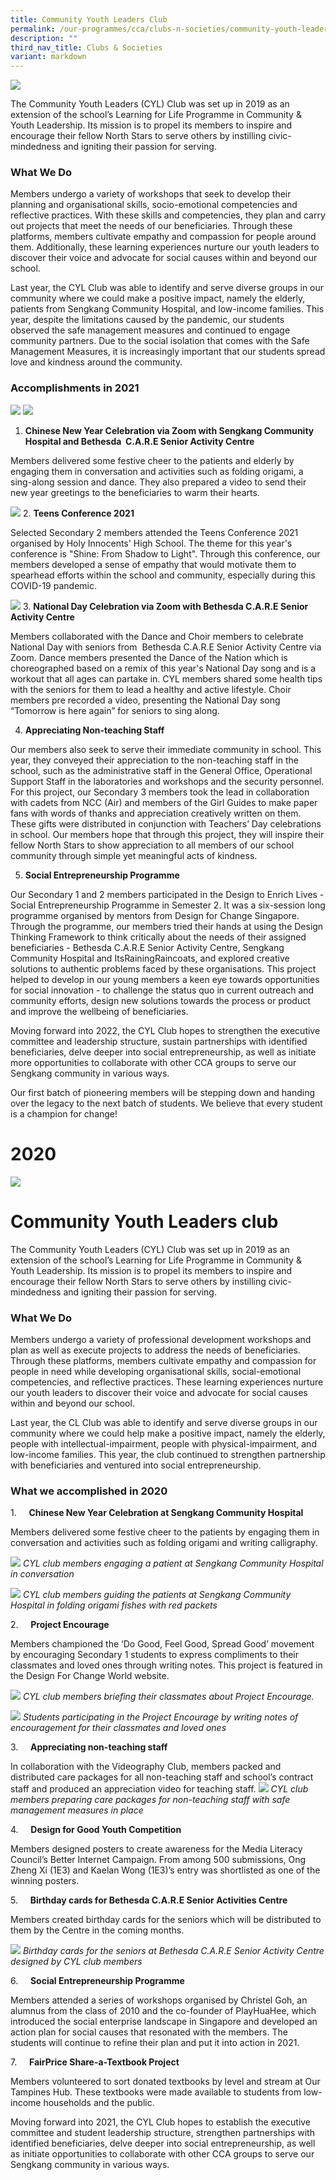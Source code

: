 ```yaml
---
title: Community Youth Leaders Club
permalink: /our-programmes/cca/clubs-n-societies/community-youth-leaders-club/
description: ""
third_nav_title: Clubs & Societies
variant: markdown
---
```

![](/images/001_CVSS%20Community%20Youth%20Leaders%202021.jpg)

The Community Youth Leaders (CYL) Club was set up in 2019 as an extension of the school’s Learning for Life Programme in Community & Youth Leadership. Its mission is to propel its members to inspire and encourage their fellow North Stars to serve others by instilling civic-mindedness and igniting their passion for serving.  

### What We Do

Members undergo a variety of workshops that seek to develop their planning and organisational skills, socio-emotional competencies and reflective practices. With these skills and competencies, they plan and carry out projects that meet the needs of our beneficiaries. Through these platforms, members cultivate empathy and compassion for people around them. Additionally, these learning experiences nurture our youth leaders to discover their voice and advocate for social causes within and beyond our school.  

Last year, the CYL Club was able to identify and serve diverse groups in our community where we could make a positive impact, namely the elderly, patients from Sengkang Community Hospital, and low-income families. This year, despite the limitations caused by the pandemic, our students observed the safe management measures and continued to engage community partners. Due to the social isolation that comes with the Safe Management Measures, it is increasingly important that our students spread love and kindness around the community.  

### Accomplishments in 2021
![](/images/CYL1.jpg)
![](/images/CYL3.png)

1. **Chinese New Year Celebration via Zoom with Sengkang Community Hospital and Bethesda  C.A.R.E Senior Activity Centre**

Members delivered some festive cheer to the patients and elderly by engaging them in conversation and activities such as folding origami, a sing-along session and dance. They also prepared a video to send their new year greetings to the beneficiaries to warm their hearts.

![](/images/CYL2.jpg)
2. **Teens Conference 2021**   

Selected Secondary 2 members attended the Teens Conference 2021 organised by Holy Innocents' High School. The theme for this year's conference is "Shine: From Shadow to Light". Through this conference, our members developed a sense of empathy that would motivate them to spearhead efforts within the school and community, especially during this COVID-19 pandemic.

![](/images/CYL4.jpg)
3. **National Day Celebration via Zoom with Bethesda C.A.R.E Senior Activity Centre**  

Members collaborated with the Dance and Choir members to celebrate National Day with seniors from  Bethesda C.A.R.E Senior Activity Centre via Zoom. Dance members presented the Dance of the Nation which is choreographed based on a remix of this year's National Day song and is a workout that all ages can partake in. CYL members shared some health tips with the seniors for them to lead a healthy and active lifestyle. Choir members pre recorded a video, presenting the National Day song “Tomorrow is here again” for seniors to sing along. 

4. **Appreciating Non-teaching Staff**   

Our members also seek to serve their immediate community in school. This year, they conveyed their appreciation to the non-teaching staff in the school, such as the administrative staff in the General Office, Operational Support Staff in the laboratories and workshops and the security personnel. For this project, our Secondary 3 members took the lead in collaboration with cadets from NCC (Air) and members of the Girl Guides to make paper fans with words of thanks and appreciation creatively written on them. These gifts were distributed in conjunction with Teachers’ Day celebrations in school. Our members hope that through this project, they will inspire their fellow North Stars to show appreciation to all members of our school community through simple yet meaningful acts of kindness.

5. **Social Entrepreneurship Programme**  

Our Secondary 1 and 2 members participated in the Design to Enrich Lives - Social Entrepreneurship Programme in Semester 2. It was a six-session long programme organised by mentors from Design for Change Singapore. Through the programme, our members tried their hands at using the Design Thinking Framework to think critically about the needs of their assigned beneficiaries - Bethesda C.A.R.E Senior Activity Centre, Sengkang Community Hospital and ItsRainingRaincoats, and explored creative solutions to authentic problems faced by these organisations. This project helped to develop in our young members a keen eye towards opportunities for social innovation - to challenge the status quo in current outreach and community efforts, design new solutions towards the process or product and improve the wellbeing of beneficiaries.

Moving forward into 2022, the CYL Club hopes to strengthen the executive committee and leadership structure, sustain partnerships with identified beneficiaries, delve deeper into social entrepreneurship, as well as initiate more opportunities to collaborate with other CCA groups to serve our Sengkang community in various ways. 

Our first batch of pioneering members will be stepping down and handing over the legacy to the next batch of students. We believe that every student is a champion for change!

# 2020
![](/images/communityyouthleaders2019.jpg)
# Community Youth Leaders club


The Community Youth Leaders (CYL) Club was set up in 2019 as an extension of the school’s Learning for Life Programme in Community & Youth Leadership. Its mission is to propel its members to inspire and encourage their fellow North Stars to serve others by instilling civic-mindedness and igniting their passion for serving.

### What We Do

Members undergo a variety of professional development workshops and plan as well as execute projects to address the needs of beneficiaries. Through these platforms, members cultivate empathy and compassion for people in need while developing organisational skills, social-emotional competencies, and reflective practices. These learning experiences nurture our youth leaders to discover their voice and advocate for social causes within and beyond our school.

Last year, the CL Club was able to identify and serve diverse groups in our community where we could help make a positive impact, namely the elderly, people with intellectual-impairment, people with physical-impairment, and low-income families. This year, the club continued to strengthen partnership with beneficiaries and ventured into social entrepreneurship.  

### What we accomplished in 2020



 1.     **Chinese New Year Celebration at Sengkang Community Hospital**

Members delivered some festive cheer to the patients by engaging them in conversation and activities such as folding origami and writing calligraphy.

![](/images/Picture%201.jpg)
*CYL club members engaging a patient at Sengkang Community Hospital in conversation*

![](/images/Picture%202.jpg)
*CYL club members guiding the patients at Sengkang Community Hospital in folding origami fishes with red packets*

2.     **Project Encourage**

Members championed the ‘Do Good, Feel Good, Spread Good’ movement by encouraging Secondary 1 students to express compliments to their classmates and loved ones through writing notes. This project is featured in the Design For Change World website. 

![](/images/Picture%203.jpg)
*CYL club members briefing their classmates about Project Encourage.*

![](/images/Picture%204.jpg)
*Students participating in the Project Encourage by writing notes of encouragement for their classmates and loved ones*

3.     **Appreciating non-teaching staff**

In collaboration with the Videography Club, members packed and distributed care packages for all non-teaching staff and school’s contract staff and produced an appreciation video for teaching staff.
![](/images/Picture%205.jpg)
*CYL club members preparing care packages for non-teaching staff with safe management measures in place*

4.     **Design for Good Youth Competition**

Members designed posters to create awareness for the Media Literacy Council’s Better Internet Campaign. From among 500 submissions, Ong Zheng Xi (1E3) and Kaelan Wong (1E3)’s entry was shortlisted as one of the winning posters.

5.     **Birthday cards for Bethesda C.A.R.E Senior Activities Centre**

Members created birthday cards for the seniors which will be distributed to them by the Centre in the coming months.

![](/images/Picture%206.jpg)
*Birthday cards for the seniors at Bethesda C.A.R.E Senior Activity Centre designed by CYL club members*

 6.     **Social Entrepreneurship Programme**
 
 Members attended a series of workshops organised by Christel Goh, an alumnus from the class of 2010 and the co-founder of PlayHuaHee, which introduced the social enterprise landscape in Singapore and developed an action plan for social causes that resonated with the members. The students will continue to refine their plan and put it into action in 2021. 

7.     **FairPrice Share-a-Textbook Project**

Members volunteered to sort donated textbooks by level and stream at Our Tampines Hub. These textbooks were made available to students from low-income households and the public.


Moving forward into 2021, the CYL Club hopes to establish the executive committee and student leadership structure, strengthen partnerships with identified beneficiaries, delve deeper into social entrepreneurship, as well as initiate opportunities to collaborate with other CCA groups to serve our Sengkang community in various ways.